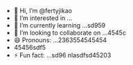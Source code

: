 - 👋 Hi, I’m @fertyjikао
- 👀 I’m interested in ...
- 🌱 I’m currently learning ...sd959
- 💞️ I’m looking to collaborate on ...4545c
- 😄 Pronouns: ...2363554545454
- 45456sdf5
- ⚡ Fun fact: ...sd96
 nlasdfsd45203
<!---hfd5435456262
fertyjik/fertyjik is a ✨ special ✨ repository because its `README.md` (this file) appears on your GitHub profile.gfm
You can click the Preview link to take a look at your changes.
--->
